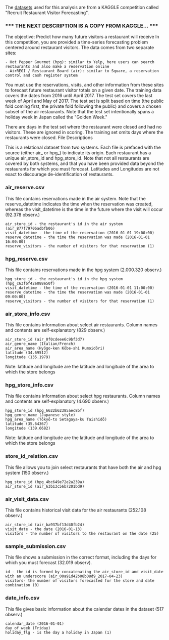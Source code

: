 The [datasets](https://www.kaggle.com/c/recruit-restaurant-visitor-forecasting/data) used for this analysis are from a KAGGLE competition called "Recruit Restaurant Visitor Forecasting".

### *** THE NEXT DESCRIPTION IS A COPY FROM KAGGLE... ***

The objective: Predict how many future visitors a restaurant will receive
In this competition, you are provided a time-series forecasting problem centered around restaurant visitors. The data comes from two separate sites:

    - Hot Pepper Gourmet (hpg): similar to Yelp, here users can search restaurants and also make a reservation online
    - AirREGI / Restaurant Board (air): similar to Square, a reservation control and cash register system

You must use the reservations, visits, and other information from these sites to forecast future restaurant visitor totals on a given date. The training data covers the dates from 2016 until April 2017. The test set covers the last week of April and May of 2017. The test set is split based on time (the public fold coming first, the private fold following the public) and covers a chosen subset of the air restaurants. Note that the test set intentionally spans a holiday week in Japan called the "Golden Week."

There are days in the test set where the restaurant were closed and had no visitors. These are ignored in scoring. The training set omits days where the restaurants were closed.
File Descriptions

This is a relational dataset from two systems. Each file is prefaced with the source (either air_ or hpg_) to indicate its origin. Each restaurant has a unique air_store_id and hpg_store_id. Note that not all restaurants are covered by both systems, and that you have been provided data beyond the restaurants for which you must forecast. Latitudes and Longitudes are not exact to discourage de-identification of restaurants.

### air_reserve.csv
This file contains reservations made in the air system. Note that the reserve_datetime indicates the time when the reservation was created, whereas the visit_datetime is the time in the future where the visit will occur (92.378 observ.)

    air_store_id - the restaurant's id in the air system (air_877f79706adbfb06)
    visit_datetime - the time of the reservation (2016-01-01 19:00:00)
    reserve_datetime - the time the reservation was made (2016-01-01 16:00:00)
    reserve_visitors - the number of visitors for that reservation (1)

### hpg_reserve.csv
This file contains reservations made in the hpg system (2.000.320 observ.)

    hpg_store_id - the restaurant's id in the hpg system (hpg_c63f6f42e088e50f)
    visit_datetime - the time of the reservation (2016-01-01 11:00:00)
    reserve_datetime - the time the reservation was made (2016-01-01 09:00:00)
    reserve_visitors - the number of visitors for that reservation (1)

### air_store_info.csv
This file contains information about select air restaurants. Column names and contents are self-explanatory (829 observ.)

    air_store_id (air_0f0cdeee6c9bf3d7)
    air_genre_name (Italian/French)
    air_area_name (Hyōgo-ken Kōbe-shi Kumoidōri)
    latitude (34.69512)
    longitude (135.1979)

Note: latitude and longitude are the latitude and longitude of the area to which the store belongs

### hpg_store_info.csv
This file contains information about select hpg restaurants. Column names and contents are self-explanatory (4.690 observ.)

    hpg_store_id (hpg_6622b62385aec8bf)
    hpg_genre_name (Japanese style)
    hpg_area_name (Tōkyō-to Setagaya-ku Taishidō)
    latitude (35.64367)
    longitude (139.6682)

Note: latitude and longitude are the latitude and longitude of the area to which the store belongs

### store_id_relation.csv
This file allows you to join select restaurants that have both the air and hpg system (150 observ.)

    hpg_store_id (hpg_4bc649e72e2a239a)
    air_store_id (air_63b13c56b7201bd9)

### air_visit_data.csv
This file contains historical visit data for the air restaurants (252.108 observ.)

    air_store_id (air_ba937bf13d40fb24)
    visit_date - the date (2016-01-13)
    visitors - the number of visitors to the restaurant on the date (25)

### sample_submission.csv
This file shows a submission in the correct format, including the days for which you must forecast (32.019 observ).

    id - the id is formed by concatenating the air_store_id and visit_date with an underscore (air_00a91d42b08b08d9_2017-04-23)
    visitors- the number of visitors forecasted for the store and date combination (0)

### date_info.csv
This file gives basic information about the calendar dates in the dataset (517 observ.)

    calendar_date (2016-01-01)
    day_of_week (Friday)
    holiday_flg - is the day a holiday in Japan (1)


